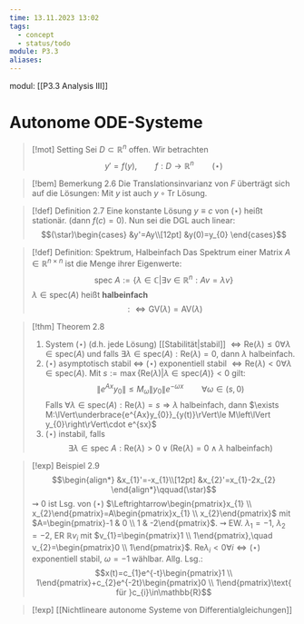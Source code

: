 ```yaml
---
time: 13.11.2023 13:02
tags:
  - concept
  - status/todo
module: P3.3
aliases:
---
```

modul: [[P3.3 Analysis III]]
# Autonome ODE-Systeme

>[!mot] Setting
>Sei $D\subset\mathbb{R}^{n}$ offen. Wir betrachten $$y'=f(y),\qquad f:D\rightarrow\mathbb{R}^{n}\qquad(\star)$$

>[!bem] Bemerkung 2.6
>Die Translationsinvarianz von $F$ überträgt sich auf die Lösungen: Mit $y$ ist auch $y\circ\text{Tr}$ Lösung.

>[!def] Definition 2.7
>Eine konstante Lösung $y\equiv c$ von $(\star)$ heißt stationär. (dann $f(c)=0$). Nun sei die DGL auch linear: $$(\star)\begin{cases}
&y'=Ay\\[12pt]
&y(0)=y_{0}
\end{cases}$$

>[!def] Definition: Spektrum, Halbeinfach
>Das Spektrum einer Matrix $A\in\mathbb{R}^{n\times n}$ ist die Menge ihrer Eigenwerte: $$\text{spec }A:=\{\lambda\in\mathbb{C}\vert\exists v\in\mathbb{R}^{n}:Av=\lambda v\}$$
>$\lambda\in\text{spec}(A)$ heißt **halbeinfach** $$:\Leftrightarrow\text{GV}(\lambda)=\text{AV}(\lambda)$$

>[!thm] Theorem 2.8
>1. System $(\star)$ (d.h. jede Lösung) [[Stabilität|stabil]] $\Leftrightarrow\text{Re}(\lambda)\le0\forall\lambda\in\text{spec}(A)$ und falls $\exists\lambda\in\text{spec}(A):\text{Re}(\lambda)=0$, dann $\lambda$ halbeinfach.
>2. $(\star)$ asymptotisch stabil $\Leftrightarrow$ $(\star)$ exponentiell stabil $\Leftrightarrow\text{Re}(\lambda)\lt0\forall\lambda\in\text{spec}(A)$. Mit $s:=\max\{\text{Re}(\lambda)\vert\lambda\in\text{spec}(A)\}\lt0$ gilt: $$\left\lVert e^{Ax}y_{0}\right\rVert\le M_{\omega}\left\lVert y_{0}\right\rVert e^{-\omega x}\qquad\forall\omega\in(s,0)$$
>   Falls $\forall\lambda\in\text{spec}(A):\text{Re}(\lambda)=s\Rightarrow\lambda\text{ halbeinfach}$, dann $\exists M:\lVert\underbrace{e^{Ax}y_{0}}_{y(t)}\rVert\le M\left\lVert y_{0}\right\rVert\cdot e^{sx}$
>   3. $(\star)$ instabil, falls $$\exists\lambda\in\text{spec }A:\text{Re}(\lambda)\gt0\lor(\text{Re}(\lambda)=0\land\lambda\text{ halbeinfach})$$

>[!exp] Beispiel 2.9
>$$\begin{align*}
&x_{1}'=-x_{1}\\[12pt]
&x_{2}'=x_{1}-2x_{2}
\end{align*}\qquad(\star)$$
>$\rightsquigarrow$ $0$ ist Lsg. von $(\star)$ $\Leftrightarrow\begin{pmatrix}x_{1} \\ x_{2}\end{pmatrix}=A\begin{pmatrix}x_{1} \\ x_{2}\end{pmatrix}$ mit $A=\begin{pmatrix}-1  & 0 \\ 1 & -2\end{pmatrix}$.
>$\rightsquigarrow$ EW. $\lambda_{1}=-1$, $\lambda_{2}=-2$, ER $\mathbb{R}v_{i}$ mit $v_{1}=\begin{pmatrix}1 \\ 1\end{pmatrix},\quad v_{2}=\begin{pmatrix}0 \\ 1\end{pmatrix}$.
>$\text{Re}\lambda_{i}\lt0\forall i\Leftrightarrow(\star)$ exponentiell stabil, $\omega=-1$ wählbar.
>Allg. Lsg.: $$x(t)=c_{1}e^{-t}\begin{pmatrix}1 \\ 1\end{pmatrix}+c_{2}e^{-2t}\begin{pmatrix}0 \\ 1\end{pmatrix}\text{ für }c_{i}\in\mathbb{R}$$

>[!exp] [[Nichtlineare autonome Systeme von Differentialgleichungen]]